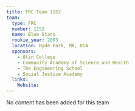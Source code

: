```yaml
---
title: FRC Team 1152
team:
  type: FRC
  number: 1152
  name: Blue Stars
  rookie_year: 2003
  location: Hyde Park, MA, USA
  sponsors:
    - Olin College
    - Community Academy of Science and Health
    - The Engineering School
    - Social Justice Academy
  links:
    Website: 
---
```

No content has been added for this team